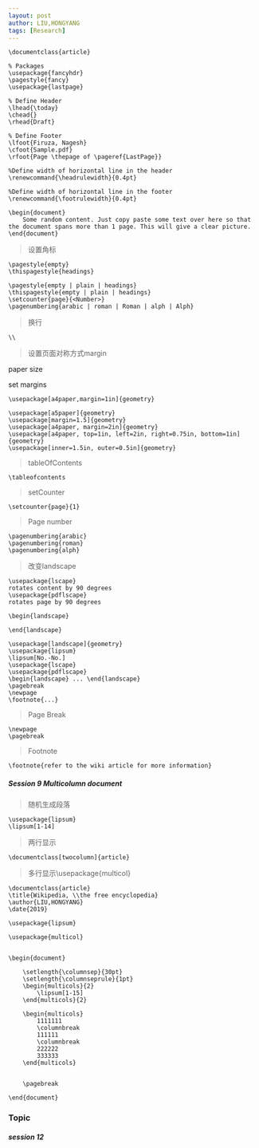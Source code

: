 ```yaml
---
layout: post
author: LIU,HONGYANG
tags: [Research]
---
```






```
\documentclass{article}

% Packages
\usepackage{fancyhdr}
\pagestyle{fancy}
\usepackage{lastpage} 

% Define Header
\lhead{\today}
\chead{}
\rhead{Draft}

% Define Footer
\lfoot{Firuza, Nagesh}
\cfoot{Sample.pdf}
\rfoot{Page \thepage of \pageref{LastPage}}

%Define width of horizontal line in the header
\renewcommand{\headrulewidth}{0.4pt}

%Define width of horizontal line in the footer
\renewcommand{\footrulewidth}{0.4pt}

\begin{document}
	Some random content. Just copy paste some text over here so that the document spans more than 1 page. This will give a clear picture.
\end{document}
```









> 设置角标



```
\pagestyle{empty}
\thispagestyle{headings}
```



```
\pagestyle{empty | plain | headings}
\thispagestyle{empty | plain | headings}
\setcounter{page}{<Number>}
\pagenumbering{arabic | roman | Roman | alph | Alph}
```



> 换行

```
\\
```





> 设置页面对称方式margin

paper size

set margins

```
\usepackage[a4paper,margin=1in]{geometry}
```



```
\usepackage[a5paper]{geometry}
\usepackage[margin=1.5]{geometry} 
\usepackage[a4paper, margin=2in]{geometry} 
\usepackage[a4paper, top=1in, left=2in, right=0.75in, bottom=1in]{geometry}
\usepackage[inner=1.5in, outer=0.5in]{geometry}
```







> tableOfContents



```
\tableofcontents
```





> setCounter



```
\setcounter{page}{1}
```





> Page number

```
\pagenumbering{arabic}
\pagenumbering{roman}
\pagenumbering{alph}
```





> 改变landscape

```
\usepackage{lscape}
rotates content by 90 degrees
\usepackage{pdflscape}
rotates page by 90 degrees

\begin{landscape}

\end{landscape}
```



```
\usepackage[landscape]{geometry}
\usepackage{lipsum}
\lipsum[No.-No.]
\usepackage{lscape}
\usepackage{pdflscape}
\begin{landscape} ... \end{landscape}
\pagebreak
\newpage
\footnote{...}
```





> Page Break



```
\newpage
\pagebreak
```





> Footnote



```
\footnote{refer to the wiki article for more information}
```





##### Session 9 Multicolumn document 



> 随机生成段落

```
\usepackage{lipsum}
\lipsum[1-14]
```



> 两行显示



```
\documentclass[twocolumn]{article}
```



> 多行显示\usepackage{multicol}

```
\documentclass{article}
\title{Wikipedia, \\the free encyclopedia}
\author{LIU,HONGYANG}
\date{2019}

\usepackage{lipsum}

\usepackage{multicol}


\begin{document}
	
	\setlength{\columnsep}{30pt}
	\setlength{\columnseprule}{1pt}
	\begin{multicols}{2}
		\lipsum[1-15]
	\end{multicols}{2}
	
	\begin{multicols}
		1111111	
		\columnbreak
		111111		
		\columnbreak
		222222
		333333
	\end{multicols}
  		
 
  	\pagebreak
  	
\end{document}
```







### Topic



##### session 12



